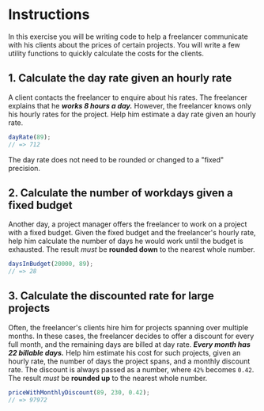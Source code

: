 # Instructions

In this exercise you will be writing code to help a freelancer communicate with his clients about the prices of certain projects. You will write a few utility functions to quickly calculate the costs for the clients.

## 1. Calculate the day rate given an hourly rate

A client contacts the freelancer to enquire about his rates.
The freelancer explains that he **_works 8 hours a day._**
However, the freelancer knows only his hourly rates for the project.
Help him estimate a day rate given an hourly rate.

```javascript
dayRate(89);
// => 712
```

The day rate does not need to be rounded or changed to a "fixed" precision.

## 2. Calculate the number of workdays given a fixed budget

Another day, a project manager offers the freelancer to work on a project with a fixed budget.
Given the fixed budget and the freelancer's hourly rate, help him calculate the number of days he would work until the budget is exhausted.
The result _must_ be **rounded down** to the nearest whole number.

```javascript
daysInBudget(20000, 89);
// => 28
```

## 3. Calculate the discounted rate for large projects

Often, the freelancer's clients hire him for projects spanning over multiple months.
In these cases, the freelancer decides to offer a discount for every full month, and the remaining days are billed at day rate.
**_Every month has 22 billable days._**
Help him estimate his cost for such projects, given an hourly rate, the number of days the project spans, and a monthly discount rate.
The discount is always passed as a number, where `42%` becomes `0.42`. The result _must_ be **rounded up** to the nearest whole number.

```javascript
priceWithMonthlyDiscount(89, 230, 0.42);
// => 97972
```